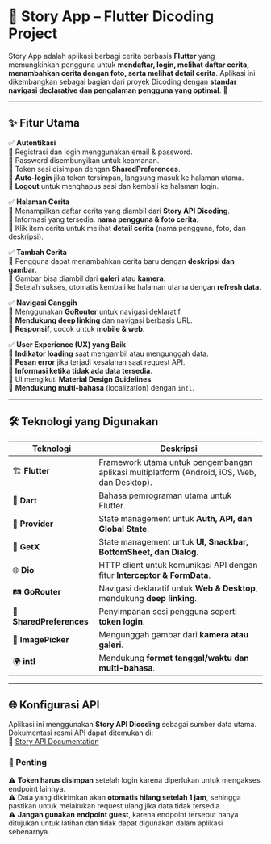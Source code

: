 # 📖 Story App – Flutter Dicoding Project  

Story App adalah aplikasi berbagi cerita berbasis **Flutter** yang memungkinkan pengguna untuk **mendaftar, login, melihat daftar cerita, menambahkan cerita dengan foto, serta melihat detail cerita**. Aplikasi ini dikembangkan sebagai bagian dari proyek Dicoding dengan **standar navigasi declarative dan pengalaman pengguna yang optimal**. 🚀  

---

## ✨ Fitur Utama  

✅ **Autentikasi**  
🔹 Registrasi dan login menggunakan email & password.  
🔹 Password disembunyikan untuk keamanan.  
🔹 Token sesi disimpan dengan **SharedPreferences**.  
🔹 **Auto-login** jika token tersimpan, langsung masuk ke halaman utama.  
🔹 **Logout** untuk menghapus sesi dan kembali ke halaman login.  

✅ **Halaman Cerita**  
🔹 Menampilkan daftar cerita yang diambil dari **Story API Dicoding**.  
🔹 Informasi yang tersedia: **nama pengguna & foto cerita**.  
🔹 Klik item cerita untuk melihat **detail cerita** (nama pengguna, foto, dan deskripsi).  

✅ **Tambah Cerita**  
🔹 Pengguna dapat menambahkan cerita baru dengan **deskripsi dan gambar**.  
🔹 Gambar bisa diambil dari **galeri** atau **kamera**.  
🔹 Setelah sukses, otomatis kembali ke halaman utama dengan **refresh data**.  

✅ **Navigasi Canggih**  
🔹 Menggunakan **GoRouter** untuk navigasi deklaratif.  
🔹 **Mendukung deep linking** dan navigasi berbasis URL.  
🔹 **Responsif**, cocok untuk **mobile & web**.  

✅ **User Experience (UX) yang Baik**  
🔹 **Indikator loading** saat mengambil atau mengunggah data.  
🔹 **Pesan error** jika terjadi kesalahan saat request API.  
🔹 **Informasi ketika tidak ada data tersedia**.  
🔹 UI mengikuti **Material Design Guidelines**.  
🔹 **Mendukung multi-bahasa** (localization) dengan `intl`.  

---

## 🛠️ Teknologi yang Digunakan  

| Teknologi       | Deskripsi |
|----------------|----------|
| 🏗 **Flutter** | Framework utama untuk pengembangan aplikasi multiplatform (Android, iOS, Web, dan Desktop). |
| 🎯 **Dart** | Bahasa pemrograman utama untuk Flutter. |
| 🔄 **Provider** | State management untuk **Auth, API, dan Global State**. |
| 🚀 **GetX** | State management untuk **UI, Snackbar, BottomSheet, dan Dialog**. |
| 🌐 **Dio** | HTTP client untuk komunikasi API dengan fitur **Interceptor & FormData**. |
| 🛤 **GoRouter** | Navigasi deklaratif untuk **Web & Desktop**, mendukung **deep linking**. |
| 💾 **SharedPreferences** | Penyimpanan sesi pengguna seperti **token login**. |
| 📸 **ImagePicker** | Mengunggah gambar dari **kamera atau galeri**. |
| 🌍 **intl** | Mendukung **format tanggal/waktu dan multi-bahasa**. |

---

## 🌐 Konfigurasi API  

Aplikasi ini menggunakan **Story API Dicoding** sebagai sumber data utama. Dokumentasi resmi API dapat ditemukan di:  
🔗 [Story API Documentation](https://story-api.dicoding.dev/v1/)  

### 📌 Penting  

⚠ **Token harus disimpan** setelah login karena diperlukan untuk mengakses endpoint lainnya.  
⚠ Data yang dikirimkan akan **otomatis hilang setelah 1 jam**, sehingga pastikan untuk melakukan request ulang jika data tidak tersedia.  
⚠ **Jangan gunakan endpoint guest**, karena endpoint tersebut hanya ditujukan untuk latihan dan tidak dapat digunakan dalam aplikasi sebenarnya.  
